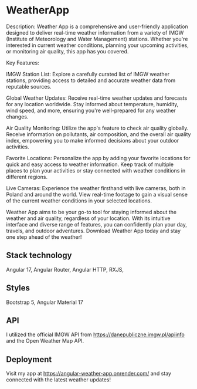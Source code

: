 # WeatherApp

Description:
Weather App is a comprehensive and user-friendly application designed to deliver real-time weather information from a variety of IMGW (Institute of Meteorology and Water Management) stations. Whether you're interested in current weather conditions, planning your upcoming activities, or monitoring air quality, this app has you covered.

Key Features:

IMGW Station List:
Explore a carefully curated list of IMGW weather stations, providing access to detailed and accurate weather data from reputable sources.

Global Weather Updates:
Receive real-time weather updates and forecasts for any location worldwide. Stay informed about temperature, humidity, wind speed, and more, ensuring you're well-prepared for any weather changes.

Air Quality Monitoring:
Utilize the app's feature to check air quality globally. Receive information on pollutants, air composition, and the overall air quality index, empowering you to make informed decisions about your outdoor activities.

Favorite Locations:
Personalize the app by adding your favorite locations for quick and easy access to weather information. Keep track of multiple places to plan your activities or stay connected with weather conditions in different regions.

Live Cameras:
Experience the weather firsthand with live cameras, both in Poland and around the world. View real-time footage to gain a visual sense of the current weather conditions in your selected locations.

Weather App aims to be your go-to tool for staying informed about the weather and air quality, regardless of your location. With its intuitive interface and diverse range of features, you can confidently plan your day, travels, and outdoor adventures. Download Weather App today and stay one step ahead of the weather!

## Stack technology

Angular 17,
Angular Router,
Angular HTTP,
RXJS,

## Styles

Bootstrap 5,
Angular Material 17

## API

I utilized the official IMGW API from https://danepubliczne.imgw.pl/apiinfo and the Open Weather Map API.

## Deployment

Visit my app at https://angular-weather-app.onrender.com/ and stay connected with the latest weather updates!
